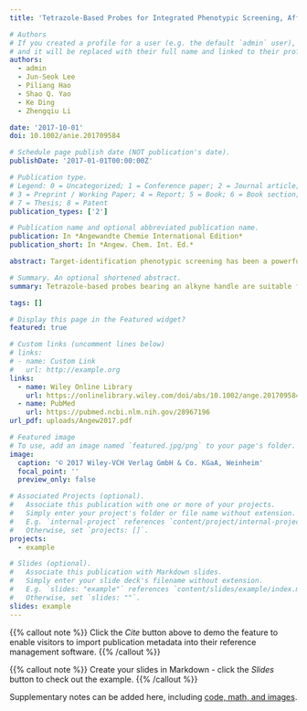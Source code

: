 ```yaml
---
title: 'Tetrazole-Based Probes for Integrated Phenotypic Screening, Affinity-Based Proteome Profiling, and Sensitive Detection of a Cancer Biomarker'

# Authors
# If you created a profile for a user (e.g. the default `admin` user), write the username (folder name) here
# and it will be replaced with their full name and linked to their profile.
authors:
  - admin
  - Jun-Seok Lee
  - Piliang Hao
  - Shao Q. Yao
  - Ke Ding
  - Zhengqiu Li

date: '2017-10-01'
doi: 10.1002/anie.201709584

# Schedule page publish date (NOT publication's date).
publishDate: '2017-01-01T00:00:00Z'

# Publication type.
# Legend: 0 = Uncategorized; 1 = Conference paper; 2 = Journal article;
# 3 = Preprint / Working Paper; 4 = Report; 5 = Book; 6 = Book section;
# 7 = Thesis; 8 = Patent
publication_types: ['2']

# Publication name and optional abbreviated publication name.
publication: In *Angewandte Chemie International Edition*
publication_short: In *Angew. Chem. Int. Ed.*

abstract: Target-identification phenotypic screening has been a powerful approach in drug discovery; however, it is hindered by difficulties in identifying the underlying cellular targets. To address this challenge, we have combined phenotypic screening of a fully functionalized small-molecule library with competitive affinity-based proteome profiling to map and functionally characterize the targets of screening hits. Using this approach, we identified ANXA2, PDIA3/4, FLAD1, and NOS2 as primary cellular targets of two bioactive molecules that inhibit cancer cell proliferation. We further demonstrated that a panel of probes can label and/or image annexin A2 (a cancer biomarker) from different cancer cell lines, thus providing opportunities for potential cancer diagnosis and therapy.

# Summary. An optional shortened abstract.
summary: Tetrazole-based probes bearing an alkyne handle are suitable for phenotypic screening and affinity-based proteome profiling, especially Tz6, which can sensitively detect a cancer biomarker by both protein labeling and bioimaging.

tags: []

# Display this page in the Featured widget?
featured: true

# Custom links (uncomment lines below)
# links:
# - name: Custom Link
#   url: http://example.org
links:
  - name: Wiley Online Library
    url: https://onlinelibrary.wiley.com/doi/abs/10.1002/ange.201709584
  - name: PubMed
    url: https://pubmed.ncbi.nlm.nih.gov/28967196
url_pdf: uploads/Angew2017.pdf

# Featured image
# To use, add an image named `featured.jpg/png` to your page's folder.
image:
  caption: '© 2017 Wiley-VCH Verlag GmbH & Co. KGaA, Weinheim'
  focal_point: ''
  preview_only: false

# Associated Projects (optional).
#   Associate this publication with one or more of your projects.
#   Simply enter your project's folder or file name without extension.
#   E.g. `internal-project` references `content/project/internal-project/index.md`.
#   Otherwise, set `projects: []`.
projects:
  - example

# Slides (optional).
#   Associate this publication with Markdown slides.
#   Simply enter your slide deck's filename without extension.
#   E.g. `slides: "example"` references `content/slides/example/index.md`.
#   Otherwise, set `slides: ""`.
slides: example
---
```


{{% callout note %}}
Click the _Cite_ button above to demo the feature to enable visitors to import publication metadata into their reference management software.
{{% /callout %}}

{{% callout note %}}
Create your slides in Markdown - click the _Slides_ button to check out the example.
{{% /callout %}}

Supplementary notes can be added here, including [code, math, and images](https://wowchemy.com/docs/writing-markdown-latex/).
